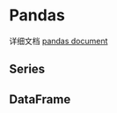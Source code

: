 # Pandas
详细文档 [pandas document](https://pandas.pydata.org/pandas-docs/stable/index.html)

## Series

## DataFrame

